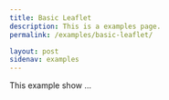 ```yaml
---
title: Basic Leaflet
description: This is a examples page.
permalink: /examples/basic-leaflet/

layout: post
sidenav: examples
---
```


This example show ...
